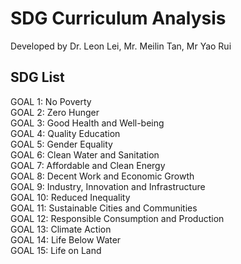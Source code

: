 # SDG Curriculum Analysis
Developed by Dr. Leon Lei, Mr. Meilin Tan, Mr Yao Rui

## SDG List
GOAL 1: No Poverty  
GOAL 2: Zero Hunger  
GOAL 3: Good Health and Well-being  
GOAL 4: Quality Education   
GOAL 5: Gender Equality  
GOAL 6: Clean Water and Sanitation  
GOAL 7: Affordable and Clean Energy  
GOAL 8: Decent Work and Economic Growth  
GOAL 9: Industry, Innovation and Infrastructure  
GOAL 10: Reduced Inequality  
GOAL 11: Sustainable Cities and Communities  
GOAL 12: Responsible Consumption and Production  
GOAL 13: Climate Action  
GOAL 14: Life Below Water  
GOAL 15: Life on Land  
